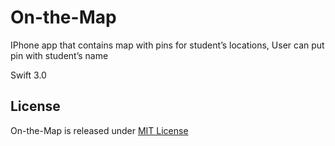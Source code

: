 # On-the-Map
IPhone app that contains map with pins for student’s locations, User can put pin with student’s name

Swift 3.0 

## License
On-the-Map is released under [MIT License](https://opensource.org/licenses/MIT)
